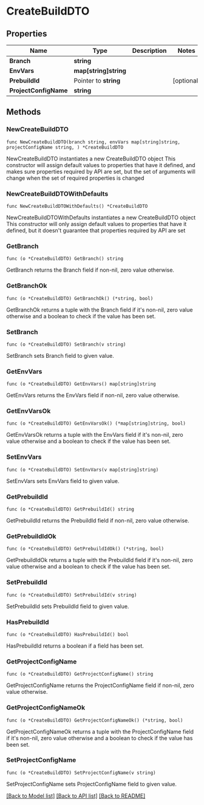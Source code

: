 # CreateBuildDTO

## Properties

Name | Type | Description | Notes
------------ | ------------- | ------------- | -------------
**Branch** | **string** |  | 
**EnvVars** | **map[string]string** |  | 
**PrebuildId** | Pointer to **string** |  | [optional] 
**ProjectConfigName** | **string** |  | 

## Methods

### NewCreateBuildDTO

`func NewCreateBuildDTO(branch string, envVars map[string]string, projectConfigName string, ) *CreateBuildDTO`

NewCreateBuildDTO instantiates a new CreateBuildDTO object
This constructor will assign default values to properties that have it defined,
and makes sure properties required by API are set, but the set of arguments
will change when the set of required properties is changed

### NewCreateBuildDTOWithDefaults

`func NewCreateBuildDTOWithDefaults() *CreateBuildDTO`

NewCreateBuildDTOWithDefaults instantiates a new CreateBuildDTO object
This constructor will only assign default values to properties that have it defined,
but it doesn't guarantee that properties required by API are set

### GetBranch

`func (o *CreateBuildDTO) GetBranch() string`

GetBranch returns the Branch field if non-nil, zero value otherwise.

### GetBranchOk

`func (o *CreateBuildDTO) GetBranchOk() (*string, bool)`

GetBranchOk returns a tuple with the Branch field if it's non-nil, zero value otherwise
and a boolean to check if the value has been set.

### SetBranch

`func (o *CreateBuildDTO) SetBranch(v string)`

SetBranch sets Branch field to given value.


### GetEnvVars

`func (o *CreateBuildDTO) GetEnvVars() map[string]string`

GetEnvVars returns the EnvVars field if non-nil, zero value otherwise.

### GetEnvVarsOk

`func (o *CreateBuildDTO) GetEnvVarsOk() (*map[string]string, bool)`

GetEnvVarsOk returns a tuple with the EnvVars field if it's non-nil, zero value otherwise
and a boolean to check if the value has been set.

### SetEnvVars

`func (o *CreateBuildDTO) SetEnvVars(v map[string]string)`

SetEnvVars sets EnvVars field to given value.


### GetPrebuildId

`func (o *CreateBuildDTO) GetPrebuildId() string`

GetPrebuildId returns the PrebuildId field if non-nil, zero value otherwise.

### GetPrebuildIdOk

`func (o *CreateBuildDTO) GetPrebuildIdOk() (*string, bool)`

GetPrebuildIdOk returns a tuple with the PrebuildId field if it's non-nil, zero value otherwise
and a boolean to check if the value has been set.

### SetPrebuildId

`func (o *CreateBuildDTO) SetPrebuildId(v string)`

SetPrebuildId sets PrebuildId field to given value.

### HasPrebuildId

`func (o *CreateBuildDTO) HasPrebuildId() bool`

HasPrebuildId returns a boolean if a field has been set.

### GetProjectConfigName

`func (o *CreateBuildDTO) GetProjectConfigName() string`

GetProjectConfigName returns the ProjectConfigName field if non-nil, zero value otherwise.

### GetProjectConfigNameOk

`func (o *CreateBuildDTO) GetProjectConfigNameOk() (*string, bool)`

GetProjectConfigNameOk returns a tuple with the ProjectConfigName field if it's non-nil, zero value otherwise
and a boolean to check if the value has been set.

### SetProjectConfigName

`func (o *CreateBuildDTO) SetProjectConfigName(v string)`

SetProjectConfigName sets ProjectConfigName field to given value.



[[Back to Model list]](../README.md#documentation-for-models) [[Back to API list]](../README.md#documentation-for-api-endpoints) [[Back to README]](../README.md)


